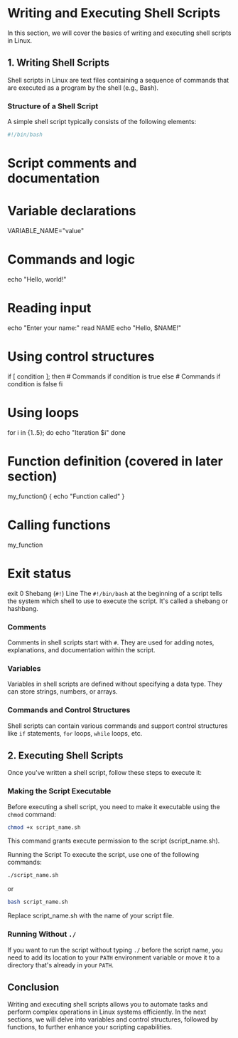# Writing and Executing Shell Scripts

In this section, we will cover the basics of writing and executing shell scripts in Linux.

## 1. Writing Shell Scripts

Shell scripts in Linux are text files containing a sequence of commands that are executed as a program by the shell (e.g., Bash).

### Structure of a Shell Script

A simple shell script typically consists of the following elements:

```bash
#!/bin/bash
```

# Script comments and documentation

# Variable declarations
VARIABLE_NAME="value"

# Commands and logic
echo "Hello, world!"

# Reading input
echo "Enter your name:"
read NAME
echo "Hello, $NAME!"

# Using control structures
if [ condition ]; then
    # Commands if condition is true
else
    # Commands if condition is false
fi

# Using loops
for i in {1..5}; do
    echo "Iteration $i"
done

# Function definition (covered in later section)
my_function() {
    echo "Function called"
}

# Calling functions
my_function

# Exit status
exit 0
Shebang (`#!`) Line
The `#!/bin/bash` at the beginning of a script tells the system which shell to use to execute the script. It's called a shebang or hashbang.

### Comments
Comments in shell scripts start with `#`. They are used for adding notes, explanations, and documentation within the script.

### Variables
Variables in shell scripts are defined without specifying a data type. They can store strings, numbers, or arrays.

### Commands and Control Structures
Shell scripts can contain various commands and support control structures like `if` statements, `for` loops, `while` loops, etc.

## 2. Executing Shell Scripts
Once you've written a shell script, follow these steps to execute it:

### Making the Script Executable
Before executing a shell script, you need to make it executable using the `chmod` command:

```bash
chmod +x script_name.sh
```
This command grants execute permission to the script (script_name.sh).

Running the Script
To execute the script, use one of the following commands:

```bash
./script_name.sh
```
or

```bash
bash script_name.sh
```
Replace script_name.sh with the name of your script file.

### Running Without `./`
If you want to run the script without typing `./` before the script name, you need to add its location to your `PATH` environment variable or move it to a directory that's already in your `PATH`.
  
## Conclusion
Writing and executing shell scripts allows you to automate tasks and perform complex operations in Linux systems efficiently. In the next sections, we will delve into variables and control structures, followed by functions, to further enhance your scripting capabilities.
